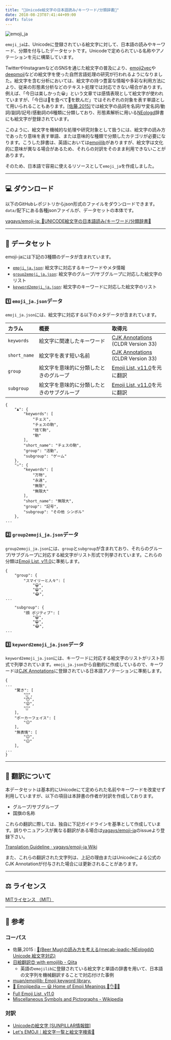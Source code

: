 ```yaml
---
title: "📙Unicode絵文字の日本語読み/キーワード/分類辞書📙"
date: 2018-08-23T07:41:44+09:00
draft: false
---
```

![emoji_ja](/img/emoji_ja.png)

`emoji_ja`は、Unicodeに登録されている絵文字に対して、日本語の読みやキーワード、分類を付与したデータセットです。Unicodeで定められている名称やアノテーションを元に構築しています。


TwitterやInstagramなどのSNSを通じた絵文字の普及により、[emoji2vec](https://arxiv.org/abs/1609.08359)や[deepmoji](https://deepmoji.mit.edu/)などの絵文字を使った自然言語処理の研究が行われるようになりました。絵文字を含む分析においては、絵文字の持つ豊富な情報や多彩な利用方法により、従来の形態素分析などのテキスト処理では対応できない場合があります。例えば、「今日は楽しかった😀」という文章では感情表現として絵文字が使われていますが、「今日は🍣を食べて🍺を飲んだ」ではそれぞれの対象を表す単語として用いられることもあります。[[佐藤,2015]]((https://www.slideshare.net/overlast/mecab-ipadicneologdpydatatokyo05pub-48560060))では絵文字の品詞を名詞/サ変名詞/動詞/副詞/記号/感動詞の6種類に分類しており、形態素解析に用いる[NEologd](https://github.com/neologd/mecab-ipadic-neologd)辞書にも絵文字が登録されています。

このように、絵文字を機械的な処理や研究対象として扱うには、絵文字の読み方であったり意味を表す単語、または意味的な種類で分類したカテゴリが必要になります。こうした辞書は、英語においては[emojilib](https://github.com/muan/emojilib)がありますが、絵文字は文化的に意味が異なる場合があるため、それらの対訳をそのまま利用できないことがあります。

そのため、日本語で容易に使えるリソースとして`emoji_ja`を作成しました。

---

## 💻 ダウンロード
以下のGitHubレポジトリからjson形式のファイルをダウンロードできます。`data/`配下にある各種jsonファイルが、データセットの本体です。

[yagays/emoji\-ja: 📙UNICODE絵文字の日本語読み/キーワード/分類辞書📙](https://github.com/yagays/emoji-ja)

---

## 📁 データセット
emoji-jaには下記の3種類のデータが含まれています。

- [`emoji_ja.json`](https://github.com/yagays/emoji-ja/blob/master/data/emoji_ja.json): 絵文字に対応するキーワードやメタ情報
- [`group2emoji_ja.json`](https://github.com/yagays/emoji-ja/blob/master/data/group2emoji_ja.json): 絵文字のグループ/サブグループに対応した絵文字のリスト
- [`keyword2emoji_ja.json`](https://github.com/yagays/emoji-ja/blob/master/data/keyword2emoji_ja.json): 絵文字のキーワードに対応した絵文字のリスト

### 1️⃣ `emoji_ja.json`データ
`emoji_ja.json`には、絵文字に対応する以下のメタデータが含まれています。

| カラム          | 概要                    | 取得元                                                                                  |
| :----------- | :-------------------- | :----------------------------------------------------------------------------------- |
| `keywords`   | 絵文字に関連したキーワード         | [CJK Annotations](https://unicode.org/cldr/charts/latest/annotations/cjk.html) <br>(CLDR Version 33)       |
| `short_name` | 絵文字を表す短い名前            | [CJK Annotations](https://unicode.org/cldr/charts/latest/annotations/cjk.html) <br>(CLDR Version 33)       |
| `group`      | 絵文字を意味的に分類したときのグループ   | [Emoji List, v11.0](http://www.unicode.org/emoji/charts-11.0/emoji-list.html)を元に翻訳 |
| `subgroup`   | 絵文字を意味的に分類したときのサブグループ | [Emoji List, v11.0](http://www.unicode.org/emoji/charts-11.0/emoji-list.html)を元に翻訳 |

```
{
    "♟": {
        "keywords": [
            "チェス",
            "チェスの駒",
            "捨て駒",
            "駒"
        ],
        "short_name": "チェスの駒",
        "group": "活動",
        "subgroup": "ゲーム"
    },
    "♾": {
        "keywords": [
            "万物",
            "永遠",
            "無限",
            "無限大"
        ],
        "short_name": "無限大",
        "group": "記号",
        "subgroup": "その他 シンボル"
    },
...    
```

### 2️⃣ `group2emoji_ja.json`データ

`group2emoji_ja.json`には、`group`と`subgroup`が含まれており、それらのグループ/サブグループに対応する絵文字がリスト形式で列挙されています。これらの分類は[Emoji List, v11\.0](http://www.unicode.org/emoji/charts-11.0/emoji-list.html)に準拠します。

```
{
    "group": {
        "スマイリーと人々": [
            "😀",
            "😁",
            "😂",
...

    "subgroup": {
        "顔 ポジティブ": [
            "😀",
            "😁",
            "😂",            
...
```

### 3️⃣ `keyword2emoji_ja.json`データ
`keyword2emoji_ja.json`には、キーワードに対応する絵文字のリストがリスト形式で列挙されています。`emoji_ja.json`から自動的に作成しているので、キーワードは[CJK Annotations](https://unicode.org/cldr/charts/latest/annotations/cjk.html)に登録されている日本語アノテーションに準拠します。

```
{
...
    "驚き": [
        "🤨",
        "😯",
        "😲",
        "🤯"
    ],
    "ポーカーフェイス": [
        "😐"
    ],
    "無表情": [
        "😐",
        "😑"
    ],
...
}
```

---

## 💬 翻訳について
本データセットは基本的にUnicodeにて定められた名前やキーワードを改変せず利用していますが、以下の項目は本辞書の作者が対訳を作成しております。

- グループ/サブグループ
- 国旗の名称

これらの翻訳に際しては、独自に下記ガイドラインを基準として作成しています。誤りやニュアンスが異なる翻訳がある場合は[yagays/emoji\-ja](https://github.com/yagays/emoji-ja)のissueより登録下さい。

[Translation Guideline · yagays/emoji\-ja Wiki](https://github.com/yagays/emoji-ja/wiki/Translation-Guideline)

また、これらの翻訳された文字列は、上記の理由またはUnicodeによる公式のCJK Annotationが付与された場合には更新されることがあります。

---

## ⚖️ ライセンス

[MITライセンス （MIT）](https://github.com/yagays/emoji-ja/blob/master/LICENSE.md)

---

## 📝 参考
### コーパス

- 佐藤,2015 : [🍻\(Beer Mug\)の読み方を考える\(mecab\-ipadic\-NEologdのUnicode 絵文字対応\)](https://www.slideshare.net/overlast/mecab-ipadicneologdpydatatokyo05pub-48560060)
- [日絵翻訳😍 with emojilib \- Qiita](https://qiita.com/risacan/items/7d80f7d53e3fb954a8fa)
  - 英語の`emojilib`に登録されている絵文字と単語の辞書を用いて、日本語の文字列を機械翻訳することで対応付けた事例
- [muan/emojilib: Emoji keyword library\.](https://github.com/muan/emojilib)
- [📙 Emojipedia — 😃 Home of Emoji Meanings 💁👌🎍😍](https://emojipedia.org/)
- [Full Emoji List, v11\.0](http://unicode.org/emoji/charts/full-emoji-list.html)
- [Miscellaneous Symbols and Pictographs \- Wikipedia](https://en.wikipedia.org/wiki/Miscellaneous_Symbols_and_Pictographs#Emoji_modifiers)

### 対訳

- [Unicodeの絵文字 \[SUNPILLAR情報舘\]](http://sunpillar.jf.land.to/bekkan/data/character/utf-8-emoji.html)
- [Let's EMOJI｜絵文字一覧と絵文字検索🎉](https://lets-emoji.com/)
